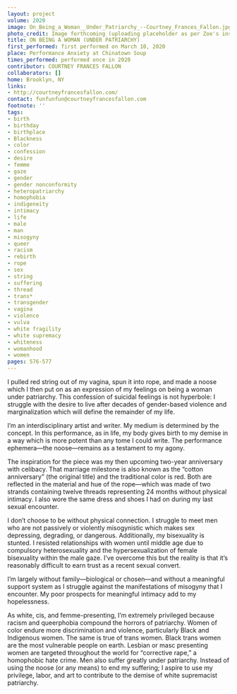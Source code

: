 ```yaml
---
layout: project
volume: 2020
image: On_Being_a_Woman__Under_Patriarchy_--Courtney_Frances_Fallon.jpg
photo_credit: Image forthcoming (uploading placeholder as per Zoe's instruction).
title: ON BEING A WOMAN (UNDER PATRIARCHY)
first_performed: first performed on March 10, 2020
place: Performance Anxiety at Chinatown Soup
times_performed: performed once in 2020
contributor: COURTNEY FRANCES FALLON
collaborators: []
home: Brooklyn, NY
links:
- http://courtneyfrancesfallon.com/
contact: funfunfun@courtneyfrancesfallon.com
footnote: ''
tags:
- birth
- birthday
- birthplace
- Blackness
- color
- confession
- desire
- femme
- gaze
- gender
- gender nonconformity
- heteropatriarchy
- homophobia
- indigeneity
- intimacy
- life
- male
- man
- misogyny
- queer
- racism
- rebirth
- rope
- sex
- string
- suffering
- thread
- trans*
- transgender
- vagina
- violence
- vulva
- white fragility
- white supremacy
- whiteness
- womanhood
- women
pages: 576-577
---
```


I pulled red string out of my vagina, spun it into rope, and made a noose which I then put on as an expression of my feelings on being a woman under patriarchy. This confession of suicidal feelings is not hyperbole: I struggle with the desire to live after decades of gender-based violence and marginalization which will define the remainder of my life.

I’m an interdisciplinary artist and writer. My medium is determined by the concept. In this performance, as in life, my body gives birth to my demise in a way which is more potent than any tome I could write. The performance ephemera—the noose—remains as a testament to my agony.

The inspiration for the piece was my then upcoming two-year anniversary with celibacy. That marriage milestone is also known as the “cotton anniversary” (the original title) and the traditional color is red. Both are reflected in the material and hue of the rope—which was made of two strands containing twelve threads representing 24 months without physical intimacy. I also wore the same dress and shoes I had on during my last sexual encounter.

I don’t choose to be without physical connection. I struggle to meet men who are not passively or violently misogynistic which makes sex depressing, degrading, or dangerous. Additionally, my bisexuality is stunted. I resisted relationships with women until middle age due to compulsory heterosexuality and the hypersexualization of female bisexuality within the male gaze. I’ve overcome this but the reality is that it’s reasonably difficult to earn trust as a recent sexual convert.

I’m largely without family—biological or chosen—and without a meaningful support system as I struggle against the manifestations of misogyny that I encounter. My poor prospects for meaningful intimacy add to my hopelessness.

As white, cis, and femme-presenting, I’m extremely privileged because racism and queerphobia compound the horrors of patriarchy. Women of color endure more discrimination and violence, particularly Black and Indigenous women. The same is true of trans women. Black trans women are the most vulnerable people on earth. Lesbian or masc presenting women are targeted throughout the world for “corrective rape,” a homophobic hate crime. Men also suffer greatly under patriarchy. Instead of using the noose (or any means) to end my suffering; I aspire to use my privilege, labor, and art to contribute to the demise of white supremacist patriarchy.